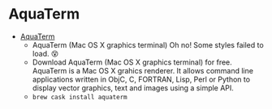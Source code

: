 # AquaTerm
- [AquaTerm](https://sourceforge.net/projects/aquaterm/)
  -  AquaTerm (Mac OS X graphics terminal) Oh no! Some styles failed to load. 😵
  - Download AquaTerm (Mac OS X graphics terminal) for free.  AquaTerm is a Mac OS X grahics renderer. It allows command line applications written in ObjC, C, FORTRAN, Lisp, Perl or Python to display vector graphics, text and images using a simple API.
  - `brew cask install aquaterm`
